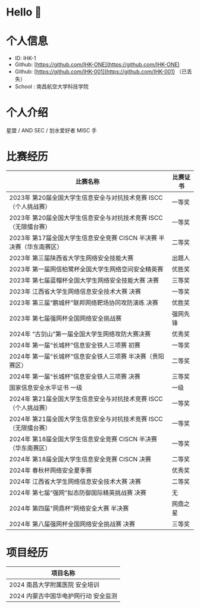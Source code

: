 # Hello 👋
# 个人信息
+ ID: IHK-1
+ Github: [https://github.com/IHK-ONE](https://github.com/IHK-ONE)
+ Github: [https://github.com/IHK-001](https://github.com/IHK-001) （已丢失）
+ School : 南昌航空大学科技学院

# 个人介绍
星盟 / AND SEC / 划水爱好者 MISC 手

# 比赛经历
| 比赛名称 | 比赛证书 |
| --- | --- |
| 2023年 第20届全国大学生信息安全与对抗技术竞赛 ISCC（个人挑战赛） | 一等奖 |
| 2023年 第20届全国大学生信息安全与对抗技术竞赛 ISCC（无限擂台赛） | 一等奖 |
| 2023年 第17届全国大学生信息安全竞赛 CISCN 半决赛 半决赛（华东南赛区） | 二等奖 |
| 2023年 第三届陕西省大学生网络安全技能大赛 | 出题人 |
| <font style="color:rgb(25, 25, 25);">2023年 第一届网信柏鹭杯全国大学生网络空间安全精英赛</font> | 优胜奖 |
| 2023年 第七届蓝帽杯全国大学生网络安全技能大赛 决赛 | 三等奖 |
| 2023年 江西省大学生网络信息安全技术大赛 决赛 | 一等奖 |
| 2023年 第三届“鹏城杯”联邦网络靶场协同攻防演练 决赛 | 优胜奖 |
| 2023年 第七届强网杯全国网络安全挑战赛 | 强网先锋 |
| 2024年 “古剑山”第一届全国大学生网络攻防大赛决赛 | 优秀奖 |
| 2024年 第一届“长城杯”信息安全铁人三项赛 初赛 | 一等奖 |
| 2024年 第一届“长城杯”信息安全铁人三项赛 半决赛（贵阳赛区） | 二等奖 |
| 2024年 第一届“长城杯”信息安全铁人三项赛 决赛 | 三等奖 |
| 国家信息安全水平证书 一级 | 一级 |
| 2024年 第21届全国大学生信息安全与对抗技术竞赛 ISCC（个人挑战赛） | 一等奖 |
| 2024年 第21届全国大学生信息安全与对抗技术竞赛 ISCC（无限擂台赛） | 一等奖 |
| 2024年 第18届全国大学生信息安全竞赛 CISCN 半决赛（华东南赛区） | 一等奖 |
| 2024年 第18届全国大学生信息安全竞赛 CISCN 决赛 | 二等奖 |
| 2024年 春秋杯网络安全夏季赛 | 优秀奖 |
| 2024年 江西省大学生网络信息安全技术大赛 决赛 | 二等奖 |
| 2024年 第七届“强网”拟态防御国际精英挑战赛 决赛 | 无 |
| 2024年 第四届"网鼎杯"网络安全大赛 半决赛 | 网鼎之星 |
| 2024年 第八届强网杯全国网络安全挑战赛 决赛 | 三等奖 |


# 项目经历
| 项目名称 |
| --- |
| 2024 南昌大学附属医院 安全培训 |
| 2024 内蒙古中国华电护网行动 安全监测 |


